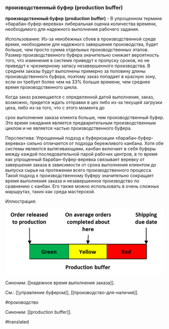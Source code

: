 ### производственный буфер (production buffer)

**производственный буфер (production buffer)** - В упрощенном термине «барабан-буфер-веревка» либеральная оценка количества времени, необходимого для надежного выполнения рабочего задания.

Использование: Из-за неизбежных сбоев в производственной среде время, необходимое для надежного завершения производства, будет больше, чем просто сумма отдельных производственных этапов. Размер производственного буфера значительно снижает вероятность того, что изменения в системе приведут к пропуску сроков, но не приведут к чрезмерному запасу незавершенного производства. В среднем заказы будут выполнены примерно за половину длины производственного буфера, поэтому заказ попадает в красную зону, если он требует более чем на 33% больше времени, чем среднее время производственного цикла.

Когда заказ размещается с определенной датой выполнения, заказ, возможно, придется ждать отправки в цех либо из-за текущей загрузки цеха, либо из-за того, что с этого момента до

срок выполнения заказа клиента больше, чем производственный буфер. Это время ожидания является предварительным производственным циклом и не является частью производственного буфера.

Перспектива: Упрощенный подход к буферизации «барабан-буфер-веревка» сильно отличается от подхода бережливого канбана. Хотя обе системы являются вытягивающими, канбан включает в себя буферы между каждой последовательной парой рабочих центров, в то время как упрощенный барабан-буфер-веревка связывает веревку от завершения заказа в зависимости от срока выполнения клиентом до выпуска сырья на протяжении всего производственного процесса. Такой подход к производственному буферу значительно сокращает время выполнения заказа и незавершенное производство по сравнению с канбан. Его также можно использовать в очень сложных маршрутах, таких как среда мастерской.

Иллюстрация:

![](images/image37.png)

Синоним: [[надежное время выполнения заказа]].

См.: [[управление буфером]], [[производство-для-наличия]].

#производство

Синоним: [[production buffer]].

#translated
